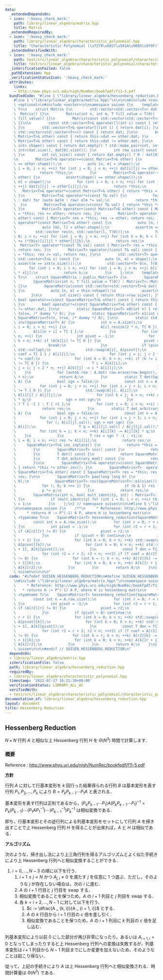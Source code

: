 ```yaml
---
data:
  _extendedDependsOn:
  - icon: ':heavy_check_mark:'
    path: library/linear_algebra/matrix.hpp
    title: Matrix
  _extendedRequiredBy:
  - icon: ':heavy_check_mark:'
    path: library/linear_algebra/characteristic_polynomial.hpp
    title: "Characteristic Polynomial (\u7279\u6027\u591A\u9805\u5F0F)"
  _extendedVerifiedWith:
  - icon: ':heavy_check_mark:'
    path: test/src/linear_algebra/characteristic_polynomial/characteristic_polynomial.test.cpp
    title: test/src/linear_algebra/characteristic_polynomial/characteristic_polynomial.test.cpp
  _isVerificationFailed: false
  _pathExtension: hpp
  _verificationStatusIcon: ':heavy_check_mark:'
  attributes:
    links:
    - http://www.phys.uri.edu/nigh/NumRec/bookfpdf/f11-5.pdf
  bundledCode: "#line 1 \"library/linear_algebra/hessenberg_reduction.hpp\"\n\n\n\n\
    #line 1 \"library/linear_algebra/matrix.hpp\"\n\n\n\n#include <cassert>\n#include\
    \ <optional>\n#include <vector>\n\nnamespace suisen {\n    template <typename\
    \ T>\n    struct Matrix {\n        std::vector<std::vector<T>> dat;\n\n      \
    \  Matrix() {}\n        Matrix(int n, int m, T fill_value = T(0)) : dat(n, std::vector<T>(m,\
    \ fill_value)) {}\n        Matrix(const std::vector<std::vector<T>>& dat) : dat(dat)\
    \ {}\n\n        const std::vector<T>& operator[](int i) const { return dat[i];\
    \ }\n        std::vector<T>& operator[](int i) { return dat[i]; }\n\n        operator\
    \ std::vector<std::vector<T>>() const { return dat; }\n\n        bool operator==(const\
    \ Matrix<T>& other) const { return this->dat == other.dat; }\n        bool operator!=(const\
    \ Matrix<T>& other) const { return this->dat != other.dat; }\n\n        std::pair<int,\
    \ int> shape() const { return dat.empty() ? std::make_pair<int, int>(0, 0) : std::make_pair<int,\
    \ int>(dat.size(), dat[0].size()); }\n        int row_size() const { return dat.size();\
    \ }\n        int col_size() const { return dat.empty() ? 0 : dat[0].size(); }\n\
    \n        Matrix<T>& operator+=(const Matrix<T>& other) {\n            assert(shape()\
    \ == other.shape());\n            auto [n, m] = shape();\n            for (int\
    \ i = 0; i < n; ++i) for (int j = 0; j < m; ++j) dat[i][j] += other[i][j];\n \
    \           return *this;\n        }\n        Matrix<T>& operator-=(const Matrix<T>&\
    \ other) {\n            assert(shape() == other.shape());\n            auto [n,\
    \ m] = shape();\n            for (int i = 0; i < n; ++i) for (int j = 0; j < m;\
    \ ++j) dat[i][j] -= other[i][j];\n            return *this;\n        }\n     \
    \   Matrix<T>& operator*=(const Matrix<T>& other) { return *this = *this * other;\
    \ }\n        Matrix<T>& operator*=(const T& val) {\n            for (auto &row\
    \ : dat) for (auto &elm : row) elm *= val;\n            return *this;\n      \
    \  }\n        Matrix<T>& operator/=(const T& val) { return *this *= T(1) / val;\
    \ }\n        Matrix<T> operator+(const Matrix<T>& other) const { Matrix<T> res\
    \ = *this; res += other; return res; }\n        Matrix<T> operator-(const Matrix<T>&\
    \ other) const { Matrix<T> res = *this; res -= other; return res; }\n        Matrix<T>\
    \ operator*(const Matrix<T>& other) const {\n            auto [n, m] = shape();\n\
    \            auto [m2, l] = other.shape();\n            assert(m == m2);\n   \
    \         std::vector res(n, std::vector(l, T(0)));\n            for (int i =\
    \ 0; i < n; ++i) for (int j = 0; j < m; ++j) for (int k = 0; k < l; ++k) res[i][k]\
    \ += (*this)[i][j] * other[j][k];\n            return res;\n        }\n      \
    \  Matrix<T> operator*(const T& val) const { Matrix<T> res = *this; res *= val;\
    \ return res; }\n        Matrix<T> operator/(const T& val) const { Matrix<T> res\
    \ = *this; res /= val; return res; }\n\n        std::vector<T> operator*(const\
    \ std::vector<T>& x) const {\n            auto [n, m] = shape();\n           \
    \ assert(m == int(x.size()));\n            std::vector<T> b(n, T(0));\n      \
    \      for (int i = 0; i < n; ++i) for (int j = 0; j < m; ++j) b[i] += dat[i][j]\
    \ * x[j];\n            return b;\n        }\n    };\n\n    template <typename\
    \ T>\n    struct SquareMatrix : public Matrix<T> {\n        SquareMatrix() {}\n\
    \        SquareMatrix(int n, T fill_value = T(0)) : Matrix<T>::Matrix(n, n, fill_value)\
    \ {}\n        SquareMatrix(const std::vector<std::vector<T>>& dat) : Matrix<T>::Matrix(dat)\
    \ {\n            auto [n, m] = this->shape();\n            assert(n == m);\n \
    \       }\n\n        int size() const { return this->row_size(); }\n\n       \
    \ bool operator==(const SquareMatrix<T>& other) const { return this->dat == other.dat;\
    \ }\n        bool operator!=(const SquareMatrix<T>& other) const { return this->dat\
    \ != other.dat; }\n\n        static SquareMatrix<T> e0(int n) { return SquareMatrix<T>(n,\
    \ false, /* dummy */ 0); }\n        static SquareMatrix<T> e1(int n) { return\
    \ SquareMatrix<T>(n, true, /* dummy */ 0); }\n\n        static std::optional<SquareMatrix<T>>\
    \ inv(SquareMatrix<T> A) {\n            int n = A.size();\n            for (int\
    \ i = 0; i < n; ++i) {\n                A[i].resize(2 * n, T{ 0 });\n        \
    \        A[i][n + i] = T{ 1 };\n            }\n            for (int i = 0; i <\
    \ n; ++i) {\n                int pivot = -1;\n                for (int k = i;\
    \ k < n; ++k) if (A[k][i] != T{ 0 }) {\n                    pivot = k;\n     \
    \               break;\n                }\n                if (pivot < 0) return\
    \ std::nullopt;\n                std::swap(A[i], A[pivot]);\n                T\
    \ coef = T{ 1 } / A[i][i];\n                for (int j = i; j < 2 * n; ++j) A[i][j]\
    \ *= coef;\n                for (int k = 0; k < n; ++k) if (k != i and A[k][i]\
    \ != T{ 0 }) {\n                    T c = A[k][i];\n                    for (int\
    \ j = i; j < 2 * n; ++j) A[k][j] -= c * A[i][j];\n                }\n        \
    \    }\n            for (auto& row : A.dat) row.erase(row.begin(), row.begin()\
    \ + n);\n            return A;\n        }\n        static T det(SquareMatrix<T>\
    \ A) {\n            bool sgn = false;\n            const int n = A.size();\n \
    \           for (int j = 0; j < n; ++j) for (int i = j + 1; i < n; ++i) if (A[i][j]\
    \ != T { 0 }) {\n                std::swap(A[j], A[i]);\n                T q =\
    \ A[i][j] / A[j][j];\n                for (int k = j; k < n; ++k) A[i][k] -= A[j][k]\
    \ * q;\n                sgn = not sgn;\n            }\n            T res = sgn\
    \ ? T { -1 } : T { +1 };\n            for (int i = 0; i < n; ++i) res *= A[i][i];\n\
    \            return res;\n        }\n        static T det_arbitrary_mod(SquareMatrix<T>\
    \ A) {\n            bool sgn = false;\n            const int n = A.size();\n \
    \           for (int j = 0; j < n; ++j) for (int i = j + 1; i < n; ++i) {\n  \
    \              for (; A[i][j].val(); sgn = not sgn) {\n                    std::swap(A[j],\
    \ A[i]);\n                    T q = A[i][j].val() / A[j][j].val();\n         \
    \           for (int k = j; k < n; ++k) A[i][k] -= A[j][k] * q;\n            \
    \    }\n            }\n            T res = sgn ? -1 : +1;\n            for (int\
    \ i = 0; i < n; ++i) res *= A[i][i];\n            return res;\n        }\n   \
    \     SquareMatrix<T>& inv_inplace() {\n            return *this = *SquareMatrix<T>::inv(std::move(*this));\n\
    \        }\n        SquareMatrix<T> inv() const {\n            return *SquareMatrix<T>::inv(*this);\n\
    \        }\n        T det() const {\n            return SquareMatrix<T>::det(*this);\n\
    \        }\n        T det_arbitrary_mod() const {\n            return SquareMatrix<T>::det_arbitrary_mod(*this);\n\
    \        }\n\n        SquareMatrix<T>& operator/=(const SquareMatrix<T>& other)\
    \ { return *this *= other.inv(); }\n        SquareMatrix<T>  operator/ (const\
    \ SquareMatrix<T>& other) const { SquareMatrix<T> res = *this; res /= other; return\
    \ res; }\n\n        SquareMatrix<T> pow(long long b) {\n            assert(b >=\
    \ 0);\n            SquareMatrix<T> res(SquareMatrix<T>::e1(size())), p(*this);\n\
    \            for (; b; b >>= 1) {\n                if (b & 1) res *= p;\n    \
    \            p *= p;\n            }\n            return res;\n        }\n    private:\n\
    \        SquareMatrix(int n, bool mult_identity, int) : Matrix<T>::Matrix(n, n)\
    \ {\n            if (mult_identity) for (int i = 0; i < n; ++i) this->dat[i][i]\
    \ = 1;\n        }\n    };\n} // namespace suisen\n\n\n#line 5 \"library/linear_algebra/hessenberg_reduction.hpp\"\
    \n\nnamespace suisen {\n    /**\n     * Reference: http://www.phys.uri.edu/nigh/NumRec/bookfpdf/f11-5.pdf\n\
    \     * returns H := P^(-1) A P, where H is hessenberg matrix\n     */\n    template\
    \ <typename T>\n    SquareMatrix<T> hessenberg_reduction(SquareMatrix<T> A) {\n\
    \        const int n = A.row_size();\n        for (int r = 0; r < n - 2; ++r)\
    \ {\n            int pivot = -1;\n            for (int r2 = r + 1; r2 < n; ++r2)\
    \ if (A[r2][r] != 0) {\n                pivot = r2;\n                break;\n\
    \            }\n            if (pivot < 0) continue;\n            if (pivot !=\
    \ r + 1) {\n                for (int k = 0; k < n; ++k) std::swap(A[r + 1][k],\
    \ A[pivot][k]);\n                for (int k = 0; k < n; ++k) std::swap(A[k][r\
    \ + 1], A[k][pivot]);\n            }\n            const T den = T{1} / A[r + 1][r];\n\
    \            for (int r2 = r + 2; r2 < n; ++r2) if (T coef = A[r2][r] * den; coef\
    \ != 0) {\n                for (int k = r; k < n; ++k) A[r2][k] -= coef * A[r\
    \ + 1][k];\n                for (int k = 0; k < n; ++k) A[k][r + 1] += coef *\
    \ A[k][r2];\n            }\n        }\n        return A;\n    }\n} // namespace\
    \ suisen\n\n\n\n"
  code: "#ifndef SUISEN_HESSENBERG_REDUCTION\n#define SUISEN_HESSENBERG_REDUCTION\n\
    \n#include \"library/linear_algebra/matrix.hpp\"\n\nnamespace suisen {\n    /**\n\
    \     * Reference: http://www.phys.uri.edu/nigh/NumRec/bookfpdf/f11-5.pdf\n  \
    \   * returns H := P^(-1) A P, where H is hessenberg matrix\n     */\n    template\
    \ <typename T>\n    SquareMatrix<T> hessenberg_reduction(SquareMatrix<T> A) {\n\
    \        const int n = A.row_size();\n        for (int r = 0; r < n - 2; ++r)\
    \ {\n            int pivot = -1;\n            for (int r2 = r + 1; r2 < n; ++r2)\
    \ if (A[r2][r] != 0) {\n                pivot = r2;\n                break;\n\
    \            }\n            if (pivot < 0) continue;\n            if (pivot !=\
    \ r + 1) {\n                for (int k = 0; k < n; ++k) std::swap(A[r + 1][k],\
    \ A[pivot][k]);\n                for (int k = 0; k < n; ++k) std::swap(A[k][r\
    \ + 1], A[k][pivot]);\n            }\n            const T den = T{1} / A[r + 1][r];\n\
    \            for (int r2 = r + 2; r2 < n; ++r2) if (T coef = A[r2][r] * den; coef\
    \ != 0) {\n                for (int k = r; k < n; ++k) A[r2][k] -= coef * A[r\
    \ + 1][k];\n                for (int k = 0; k < n; ++k) A[k][r + 1] += coef *\
    \ A[k][r2];\n            }\n        }\n        return A;\n    }\n} // namespace\
    \ suisen\n\n\n#endif // SUISEN_HESSENBERG_REDUCTION\n"
  dependsOn:
  - library/linear_algebra/matrix.hpp
  isVerificationFile: false
  path: library/linear_algebra/hessenberg_reduction.hpp
  requiredBy:
  - library/linear_algebra/characteristic_polynomial.hpp
  timestamp: '2022-07-27 16:21:30+09:00'
  verificationStatus: LIBRARY_ALL_AC
  verifiedWith:
  - test/src/linear_algebra/characteristic_polynomial/characteristic_polynomial.test.cpp
documentation_of: library/linear_algebra/hessenberg_reduction.hpp
layout: document
title: Hessenberg Reduction
---
```

## Hessenberg Reduction

$N \times N$ 行列 $A$ と相似な上 Hessenberg 行列 $H$ を $\Theta(N ^ 3)$ 時間で計算します．

### 概要

Reference : http://www.phys.uri.edu/nigh/NumRec/bookfpdf/f11-5.pdf

__方針__

行列 $A$ に対して行基本変形を $k$ 回行った結果得られる行列 $B$ は基本変形を表す行列 $P _ 1, P_ 2, \ldots, P _ k$ により $B = P _ k P _ {k - 1} \cdots P _ 1 A$ と表される．

基本変形を表す行列は正則であるから，$(P _ k P _ {k - 1} \cdots P _ 1) A (P _ k P _ {k - 1} \cdots P _ 1) ^ {-1} = P _ k (P _ {k - 1} (\cdots (P _ 1 A P _ 1 ^ {-1}) \cdots) P _ {k - 1} ^ {-1}) P _ k ^ {-1}$ は相似変換である．

即ち，行基本変形とその逆行列による列基本変形をセットにして行列 $A$ を掃き出すことで上 Hessenberg 行列 $H$ を得ることが出来れば，$A$ と $H$ は相似である．

__アルゴリズム__

次のような，掃き出し法により上三角行列を得るアルゴリズムとよく似た手続きにより上 Hessenberg 行列へと相似変換することができる．

1. $i = 0, \ldots, N - 3$ の順に以下を行う．
   1. $i + 1\leq j \lt N$ かつ $A _ {j, i} \neq 0$ を満たす $j$ を任意に $1$ つ選ぶ．ただし，そのような $j$ が存在しない場合は，次の $i$ に進む．
   2. $A$ の $i + 1$ 行目と $j$ 行目を swap する．
   3. 相似変換であることを保つため，$A$ の $i + 1$ 列目と $j$ 列目を swap する．
   4. 各 $k = i + 2, \ldots, N - 1$ に対して以下を行う．
      1. $c := \dfrac{A _ {k, i}}{A _ {i + 1, i}}$ とする．
      2. $A$ の $k$ 行目から $i + 1$ 行目の $c$ 倍を差し引く．
      3. 相似変換であることを保つため，$A$ の $i + 1$ 列目に $k$ 列目の $c$ 倍を足し込む．

列基本変形により以前 $0$ にした部分が再び非零になったり，あるいは $A _ {i + 1, i} = 0$ となってしまったりすると上 Hessenberg 行列への変換は失敗するが，列基本変形は $i + 1$ 列目から $N - 1$ 列目までにしか変更を加えないため，そのようなことは起こり得ない．

従って，上記の手続きにより $A$ は上 Hessenberg 行列へと相似変換される．時間計算量は $\Theta(N ^ 3)$ である．